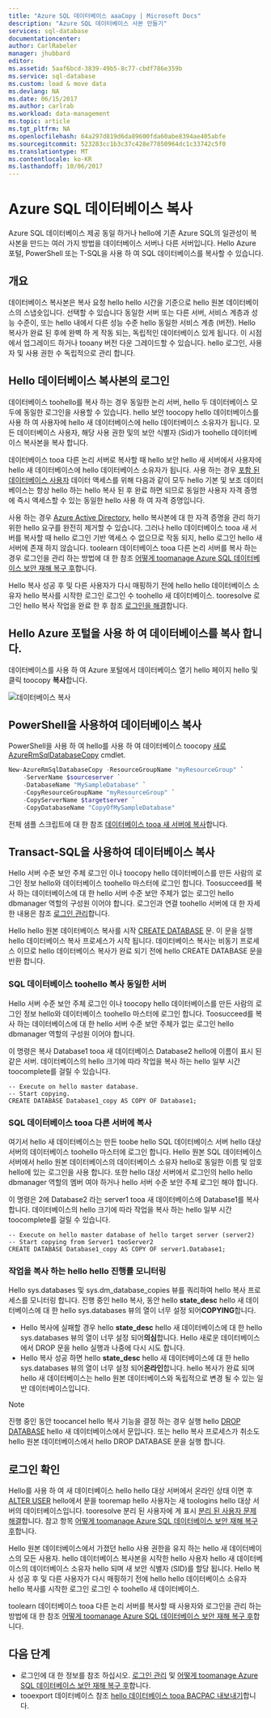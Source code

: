 ```yaml
---
title: "Azure SQL 데이터베이스 aaaCopy | Microsoft Docs"
description: "Azure SQL 데이터베이스 사본 만들기"
services: sql-database
documentationcenter: 
author: CarlRabeler
manager: jhubbard
editor: 
ms.assetid: 5aaf6bcd-3839-49b5-8c77-cbdf786e359b
ms.service: sql-database
ms.custom: load & move data
ms.devlang: NA
ms.date: 06/15/2017
ms.author: carlrab
ms.workload: data-management
ms.topic: article
ms.tgt_pltfrm: NA
ms.openlocfilehash: 64a297d819d6da89600fda60abe8394ae405abfe
ms.sourcegitcommit: 523283cc1b3c37c428e77850964dc1c33742c5f0
ms.translationtype: MT
ms.contentlocale: ko-KR
ms.lasthandoff: 10/06/2017
---
```

# <a name="copy-an-azure-sql-database"></a>Azure SQL 데이터베이스 복사

Azure SQL 데이터베이스 제공 동일 하거나 hello에 기존 Azure SQL의 일관성이 복사본을 만드는 여러 가지 방법을 데이터베이스 서버나 다른 서버입니다. Hello Azure 포털, PowerShell 또는 T-SQL을 사용 하 여 SQL 데이터베이스를 복사할 수 있습니다. 

## <a name="overview"></a>개요

데이터베이스 복사본은 복사 요청 hello hello 시간을 기준으로 hello 원본 데이터베이스의 스냅숏입니다. 선택할 수 있습니다 동일한 서버 또는 다른 서버, 서비스 계층과 성능 수준이, 또는 hello 내에서 다른 성능 수준 hello 동일한 서비스 계층 (버전). Hello 복사가 완료 된 후에 완벽 하 게 작동 되는, 독립적인 데이터베이스 있게 됩니다. 이 시점에서 업그레이드 하거나 tooany 버전 다운 그레이드할 수 있습니다. hello 로그인, 사용자 및 사용 권한 수 독립적으로 관리 합니다.  

## <a name="logins-in-hello-database-copy"></a>Hello 데이터베이스 복사본의 로그인

데이터베이스 toohello를 복사 하는 경우 동일한 논리 서버, hello 두 데이터베이스 모두에 동일한 로그인을 사용할 수 있습니다. hello 보안 toocopy hello 데이터베이스를 사용 하 여 사용자에 hello 새 데이터베이스에 hello 데이터베이스 소유자가 됩니다. 모든 데이터베이스 사용자, 해당 사용 권한 및의 보안 식별자 (Sid)가 toohello 데이터베이스 복사본을 복사 합니다.  

데이터베이스 tooa 다른 논리 서버로 복사할 때 hello 보안 hello 새 서버에서 사용자에 hello 새 데이터베이스에 hello 데이터베이스 소유자가 됩니다. 사용 하는 경우 [포함 된 데이터베이스 사용자](sql-database-manage-logins.md) 데이터 액세스를 위해 다음과 같이 모두 hello 기본 및 보조 데이터베이스는 항상 hello 하는 hello 복사 된 후 완료 하면 되므로 동일한 사용자 자격 증명에 즉시 액세스할 수 있는 동일한 hello 사용 하 여 자격 증명입니다. 

사용 하는 경우 [Azure Active Directory](../active-directory/active-directory-whatis.md), hello 복사본에 대 한 자격 증명을 관리 하기 위한 hello 요구를 완전히 제거할 수 있습니다. 그러나 hello 데이터베이스 tooa 새 서버를 복사할 때 hello 로그인 기반 액세스 수 없으므로 작동 되지, hello 로그인 hello 새 서버에 존재 하지 않습니다. toolearn 데이터베이스 tooa 다른 논리 서버를 복사 하는 경우 로그인을 관리 하는 방법에 대 한 참조 [어떻게 toomanage Azure SQL 데이터베이스 보안 재해 복구 후](sql-database-geo-replication-security-config.md)합니다. 

Hello 복사 성공 후 및 다른 사용자가 다시 매핑하기 전에 hello hello 데이터베이스 소유자 hello 복사를 시작한 로그인 로그인 수 toohello 새 데이터베이스. tooresolve 로그인 hello 복사 작업을 완료 한 후 참조 [로그인을 해결](#resolve-logins)합니다.

## <a name="copy-a-database-by-using-hello-azure-portal"></a>Hello Azure 포털을 사용 하 여 데이터베이스를 복사 합니다.

데이터베이스를 사용 하 여 Azure 포털에서 데이터베이스 열기 hello 페이지 hello 및 클릭 toocopy **복사**합니다. 

   ![데이터베이스 복사](./media/sql-database-copy/database-copy.png)

## <a name="copy-a-database-by-using-powershell"></a>PowerShell을 사용하여 데이터베이스 복사

PowerShell을 사용 하 여 hello를 사용 하 여 데이터베이스 toocopy [새로 AzureRmSqlDatabaseCopy](/powershell/module/azurerm.sql/new-azurermsqldatabasecopy) cmdlet. 

```PowerShell
New-AzureRmSqlDatabaseCopy -ResourceGroupName "myResourceGroup" `
    -ServerName $sourceserver `
    -DatabaseName "MySampleDatabase" `
    -CopyResourceGroupName "myResourceGroup" `
    -CopyServerName $targetserver `
    -CopyDatabaseName "CopyOfMySampleDatabase"
```

전체 샘플 스크립트에 대 한 참조 [데이터베이스 tooa 새 서버에 복사](scripts/sql-database-copy-database-to-new-server-powershell.md)합니다.

## <a name="copy-a-database-by-using-transact-sql"></a>Transact-SQL을 사용하여 데이터베이스 복사

Hello 서버 수준 보안 주체 로그인 이나 toocopy hello 데이터베이스를 만든 사람의 로그인 정보 hello와 데이터베이스 toohello 마스터에 로그인 합니다. Toosucceed를 복사 하는 데이터베이스에 대 한 hello 서버 수준 보안 주체가 없는 로그인 hello dbmanager 역할의 구성원 이어야 합니다. 로그인과 연결 toohello 서버에 대 한 자세한 내용은 참조 [로그인 관리](sql-database-manage-logins.md)합니다.

Hello hello 원본 데이터베이스 복사를 시작 [CREATE DATABASE](https://msdn.microsoft.com/library/ms176061.aspx) 문. 이 문을 실행 hello 데이터베이스 복사 프로세스가 시작 됩니다. 데이터베이스 복사는 비동기 프로세스 이므로 hello 데이터베이스 복사가 완료 되기 전에 hello CREATE DATABASE 문을 반환 합니다.

### <a name="copy-a-sql-database-toohello-same-server"></a>SQL 데이터베이스 toohello 복사 동일한 서버
Hello 서버 수준 보안 주체 로그인 이나 toocopy hello 데이터베이스를 만든 사람의 로그인 정보 hello와 데이터베이스 toohello 마스터에 로그인 합니다. Toosucceed를 복사 하는 데이터베이스에 대 한 hello 서버 수준 보안 주체가 없는 로그인 hello dbmanager 역할의 구성원 이어야 합니다.

이 명령은 복사 Database1 tooa 새 데이터베이스 Database2 hello에 이름이 표시 된 같은 서버. 데이터베이스의 hello 크기에 따라 작업을 복사 하는 hello 일부 시간 toocomplete를 걸릴 수 있습니다.

    -- Execute on hello master database.
    -- Start copying.
    CREATE DATABASE Database1_copy AS COPY OF Database1;

### <a name="copy-a-sql-database-tooa-different-server"></a>SQL 데이터베이스 tooa 다른 서버에 복사

여기서 hello 새 데이터베이스는 만든 toobe hello SQL 데이터베이스 서버 hello 대상 서버의 데이터베이스 toohello 마스터에 로그인 합니다. Hello 원본 SQL 데이터베이스 서버에서 hello 원본 데이터베이스의 데이터베이스 소유자 hello로 동일한 이름 및 암호 hello에 있는 로그인을 사용 합니다. 또한 hello 대상 서버에서 로그인의 hello hello dbmanager 역할의 멤버 여야 하거나 hello 서버 수준 보안 주체 로그인 해야 합니다.

이 명령은 2에 Database2 라는 server1 tooa 새 데이터베이스에 Database1를 복사 합니다. 데이터베이스의 hello 크기에 따라 작업을 복사 하는 hello 일부 시간 toocomplete를 걸릴 수 있습니다.

    -- Execute on hello master database of hello target server (server2)
    -- Start copying from Server1 tooServer2
    CREATE DATABASE Database1_copy AS COPY OF server1.Database1;


### <a name="monitor-hello-progress-of-hello-copying-operation"></a>작업을 복사 하는 hello hello 진행률 모니터링

Hello sys.databases 및 sys.dm_database_copies 뷰를 쿼리하여 hello 복사 프로세스를 모니터링 합니다. 진행 중인 hello 복사, 동안 hello **state_desc** hello 새 데이터베이스에 대 한 hello sys.databases 뷰의 열이 너무 설정 되어**COPYING**합니다.

* Hello 복사에 실패할 경우 hello **state_desc** hello 새 데이터베이스에 대 한 hello sys.databases 뷰의 열이 너무 설정 되어**의심**합니다. Hello 새로운 데이터베이스에서 DROP 문을 hello 실행과 나중에 다시 시도 합니다.
* Hello 복사 성공 하면 hello **state_desc** hello 새 데이터베이스에 대 한 hello sys.databases 뷰의 열이 너무 설정 되어**온라인**합니다. hello 복사가 완료 되며 hello 새 데이터베이스는 hello 원본 데이터베이스와 독립적으로 변경 될 수 있는 일반 데이터베이스입니다.

> [!NOTE]
> 진행 중인 동안 toocancel hello 복사 기능을 결정 하는 경우 실행 hello [DROP DATABASE](https://msdn.microsoft.com/library/ms178613.aspx) hello 새 데이터베이스에서 문입니다. 또는 hello 복사 프로세스가 취소도 hello 원본 데이터베이스에서 hello DROP DATABASE 문을 실행 합니다.
> 

## <a name="resolve-logins"></a>로그인 확인

Hello를 사용 하 여 새 데이터베이스 hello hello 대상 서버에서 온라인 상태 이면 후 [ALTER USER](https://msdn.microsoft.com/library/ms176060.aspx) hello에서 문을 tooremap hello 사용자는 새 toologins hello 대상 서버의 데이터베이스입니다. tooresolve 분리 된 사용자에 게 표시 [분리 된 사용자 문제 해결](https://msdn.microsoft.com/library/ms175475.aspx)합니다. 참고 항목 [어떻게 toomanage Azure SQL 데이터베이스 보안 재해 복구 후](sql-database-geo-replication-security-config.md)합니다.

Hello 원본 데이터베이스에서 가졌던 hello 사용 권한을 유지 하는 hello 새 데이터베이스의 모든 사용자. hello 데이터베이스 복사본을 시작한 hello 사용자 hello 새 데이터베이스의 데이터베이스 소유자 hello 되며 새 보안 식별자 (SID)를 할당 됩니다. Hello 복사 성공 후 및 다른 사용자가 다시 매핑하기 전에 hello hello 데이터베이스 소유자 hello 복사를 시작한 로그인 로그인 수 toohello 새 데이터베이스.

toolearn 데이터베이스 tooa 다른 논리 서버를 복사할 때 사용자와 로그인을 관리 하는 방법에 대 한 참조 [어떻게 toomanage Azure SQL 데이터베이스 보안 재해 복구 후](sql-database-geo-replication-security-config.md)합니다.

## <a name="next-steps"></a>다음 단계

* 로그인에 대 한 정보를 참조 하십시오. [로그인 관리](sql-database-manage-logins.md) 및 [어떻게 toomanage Azure SQL 데이터베이스 보안 재해 복구 후](sql-database-geo-replication-security-config.md)합니다.
* tooexport 데이터베이스 참조 [hello 데이터베이스 tooa BACPAC 내보내기](sql-database-export.md)합니다.
